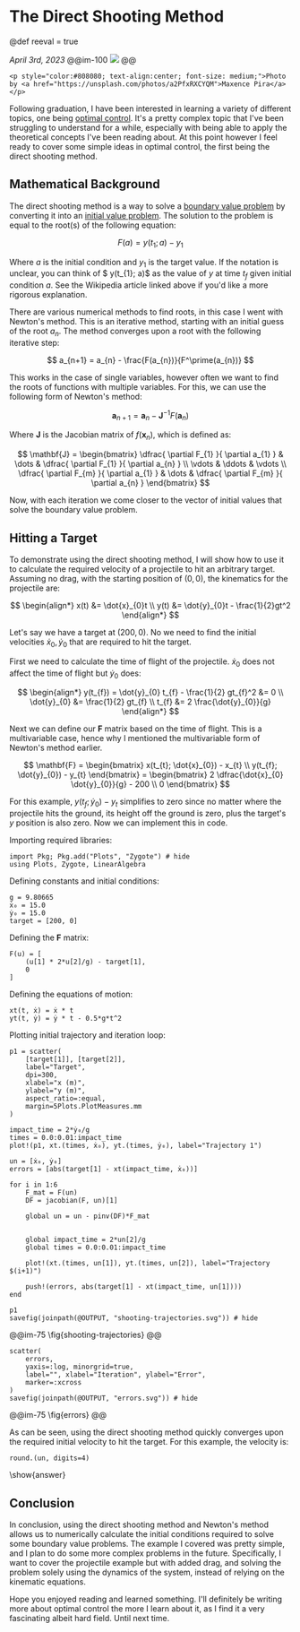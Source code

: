 # The Direct Shooting Method

@def reeval = true

_April 3rd, 2023_
@@im-100
![](https://source.unsplash.com/a2PfxRXCYQM)
@@

<!-- prettier-ignore -->
~~~
<p style="color:#808080; text-align:center; font-size: medium;">Photo by <a href="https://unsplash.com/photos/a2PfxRXCYQM">Maxence Pira</a></p>
~~~

Following graduation, I have been interested in learning a variety of different topics, one being [optimal control](https://en.wikipedia.org/wiki/Optimal_control). It's a pretty complex topic that I've been struggling to understand for a while, especially with being able to apply the theoretical concepts I've been reading about. At this point however I feel ready to cover some simple ideas in optimal control, the first being the direct shooting method.

## Mathematical Background

The direct shooting method is a way to solve a [boundary value problem](https://en.wikipedia.org/wiki/Boundary_value_problem) by converting it into an [initial value problem](https://en.wikipedia.org/wiki/Initial_value_problem). The solution to the problem is equal to the root(s) of the following equation:

$$
F(a) = y(t_{1}; a) - y_{1}
$$

Where $a$ is the initial condition and $y_1$ is the target value. If the notation is unclear, you can think of $ y(t\_{1}; a)$ as the value of $y$ at time $t_f$ given initial condition $a$. See the Wikipedia article linked above if you'd like a more rigorous explanation.

There are various numerical methods to find roots, in this case I went with Newton's method. This is an iterative method, starting with an initial guess of the root $a_n$. The method converges upon a root with the following iterative step:

$$
a_{n+1} = a_{n} - \frac{F(a_{n})}{F^\prime(a_{n})}
$$

This works in the case of single variables, however often we want to find the roots of functions with multiple variables. For this, we can use the following form of Newton's method:

$$
\mathbf{a}_{n+1} = \mathbf{a}_{n} - \mathbf{J}^{-1} F(\mathbf{a}_{n})
$$

Where $\mathbf{J}$ is the Jacobian matrix of $f(\mathbf{x}_{n})$, which is defined as:

$$
\mathbf{J} = \begin{bmatrix}
\dfrac{ \partial F_{1} }{ \partial a_{1} }  & \dots  & \dfrac{ \partial F_{1} }{ \partial a_{n} }  \\
\vdots  & \ddots  & \vdots \\
\dfrac{ \partial F_{m} }{ \partial a_{1} }  & \dots  & \dfrac{ \partial F_{m} }{ \partial a_{n} }
\end{bmatrix}
$$

Now, with each iteration we come closer to the vector of initial values that solve the boundary value problem.

## Hitting a Target

To demonstrate using the direct shooting method, I will show how to use it to calculate the required velocity of a projectile to hit an arbitrary target. Assuming no drag, with the starting position of $(0,0)$, the kinematics for the projectile are:

$$
\begin{align*}
x(t) &= \dot{x}_{0}t \\
y(t) &= \dot{y}_{0}t - \frac{1}{2}gt^2
\end{align*}
$$

Let's say we have a target at $(200,0)$. No we need to find the initial velocities $\dot{x}_{0}, \dot{y}_{0}$ that are required to hit the target.

First we need to calculate the time of flight of the projectile. $\dot{x}_{0}$ does not affect the time of flight but $\dot{y}_{0}$ does:

$$
\begin{align*}
y(t_{f}) = \dot{y}_{0} t_{f} - \frac{1}{2} gt_{f}^2 &= 0 \\
\dot{y}_{0} &= \frac{1}{2} gt_{f}  \\
t_{f} &= 2 \frac{\dot{y}_{0}}{g}
\end{align*}
$$

Next we can define our $\mathbf{F}$ matrix based on the time of flight. This is a multivariable case, hence why I mentioned the multivariable form of Newton's method earlier.

$$
\mathbf{F} = \begin{bmatrix}
x(t_{t}; \dot{x}_{0}) - x_{t}  \\
y(t_{f}; \dot{y}_{0}) - y_{t}
\end{bmatrix} = \begin{bmatrix}
2 \dfrac{\dot{x}_{0} \dot{y}_{0}}{g} - 200  \\
0
\end{bmatrix}
$$

For this example, $y(t_{f}; \dot{y}_{0}) - y_{t}$ simplifies to zero since no matter where the projectile hits the ground, its height off the ground is zero, plus the target's $y$ position is also zero. Now we can implement this in code.

Importing required libraries:

```julia:imports
import Pkg; Pkg.add("Plots", "Zygote") # hide
using Plots, Zygote, LinearAlgebra
```

Defining constants and initial conditions:

```julia:consts
g = 9.80665
ẋ₀ = 15.0
ẏ₀ = 15.0
target = [200, 0]
```

Defining the $\mathbf{F}$ matrix:

```julia:F
F(u) = [
    (u[1] * 2*u[2]/g) - target[1],
    0
]
```

Defining the equations of motion:

```julia:eqnsmotion
xt(t, ẋ) = ẋ * t
yt(t, ẏ) = ẏ * t - 0.5*g*t^2
```

Plotting initial trajectory and iteration loop:

```julia:main
p1 = scatter(
    [target[1]], [target[2]],
    label="Target",
    dpi=300,
    xlabel="x (m)",
    ylabel="y (m)",
    aspect_ratio=:equal,
    margin=5Plots.PlotMeasures.mm
)

impact_time = 2*ẏ₀/g
times = 0.0:0.01:impact_time
plot!(p1, xt.(times, ẋ₀), yt.(times, ẏ₀), label="Trajectory 1")

un = [ẋ₀, ẏ₀]
errors = [abs(target[1] - xt(impact_time, ẋ₀))]

for i in 1:6
    F_mat = F(un)
    DF = jacobian(F, un)[1]

    global un = un - pinv(DF)*F_mat


    global impact_time = 2*un[2]/g
    global times = 0.0:0.01:impact_time

    plot!(xt.(times, un[1]), yt.(times, un[2]), label="Trajectory $(i+1)")

    push!(errors, abs(target[1] - xt(impact_time, un[1])))
end

p1
savefig(joinpath(@OUTPUT, "shooting-trajectories.svg")) # hide
```

@@im-75
\fig{shooting-trajectories}
@@

```julia:errors
scatter(
    errors,
    yaxis=:log, minorgrid=true,
    label="", xlabel="Iteration", ylabel="Error",
    marker=:xcross
)
savefig(joinpath(@OUTPUT, "errors.svg")) # hide
```

@@im-75
\fig{errors}
@@

As can be seen, using the direct shooting method quickly converges upon the required initial velocity to hit the target. For this example, the velocity is:

```julia:answer
round.(un, digits=4)
```

\show{answer}

## Conclusion

In conclusion, using the direct shooting method and Newton's method allows us to numerically calculate the initial conditions required to solve some boundary value problems. The example I covered was pretty simple, and I plan to do some more complex problems in the future. Specifically, I want to cover the projectile example but with added drag, and solving the problem solely using the dynamics of the system, instead of relying on the kinematic equations.

Hope you enjoyed reading and learned something. I'll definitely be writing more about optimal control the more I learn about it, as I find it a very fascinating albeit hard field. Until next time.
